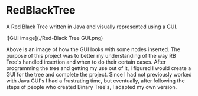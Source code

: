 # RedBlackTree
A Red Black Tree written in Java and visually represented using a GUI.

![GUI image](./Red-Black Tree GUI.png)

Above is an image of how the GUI looks with some nodes inserted.
The purpose of this project was to better my understanding of the way RB Tree's handled insertion and when to do 
their certain cases. After programming the tree and getting my use out of it, I figured I would create a GUI for the tree and complete the project.
Since I had not previously worked with Java GUI's I had a frustrating time, but eventually, after following the steps of people who created Binary Tree's, I adapted my own version.
